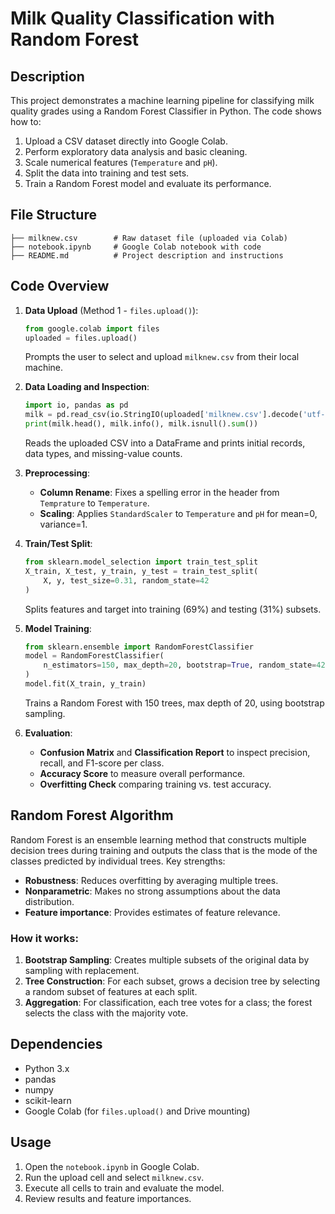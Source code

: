 # Milk Quality Classification with Random Forest

## Description

This project demonstrates a machine learning pipeline for classifying milk quality grades using a Random Forest Classifier in Python. The code shows how to:

1. Upload a CSV dataset directly into Google Colab.
2. Perform exploratory data analysis and basic cleaning.
3. Scale numerical features (`Temperature` and `pH`).
4. Split the data into training and test sets.
5. Train a Random Forest model and evaluate its performance.

## File Structure

```
├── milknew.csv        # Raw dataset file (uploaded via Colab)
├── notebook.ipynb     # Google Colab notebook with code
├── README.md          # Project description and instructions
```

## Code Overview

1. **Data Upload** (Method 1 - `files.upload()`):

   ```python
   from google.colab import files
   uploaded = files.upload()
   ```

   Prompts the user to select and upload `milknew.csv` from their local machine.

2. **Data Loading and Inspection**:

   ```python
   import io, pandas as pd
   milk = pd.read_csv(io.StringIO(uploaded['milknew.csv'].decode('utf-8')))
   print(milk.head(), milk.info(), milk.isnull().sum())
   ```

   Reads the uploaded CSV into a DataFrame and prints initial records, data types, and missing-value counts.

3. **Preprocessing**:

   - **Column Rename**: Fixes a spelling error in the header from `Temprature` to `Temperature`.
   - **Scaling**: Applies `StandardScaler` to `Temperature` and `pH` for mean=0, variance=1.

4. **Train/Test Split**:

   ```python
   from sklearn.model_selection import train_test_split
   X_train, X_test, y_train, y_test = train_test_split(
       X, y, test_size=0.31, random_state=42
   )
   ```

   Splits features and target into training (69%) and testing (31%) subsets.

5. **Model Training**:

   ```python
   from sklearn.ensemble import RandomForestClassifier
   model = RandomForestClassifier(
       n_estimators=150, max_depth=20, bootstrap=True, random_state=42
   )
   model.fit(X_train, y_train)
   ```

   Trains a Random Forest with 150 trees, max depth of 20, using bootstrap sampling.

6. **Evaluation**:

   - **Confusion Matrix** and **Classification Report** to inspect precision, recall, and F1-score per class.
   - **Accuracy Score** to measure overall performance.
   - **Overfitting Check** comparing training vs. test accuracy.

## Random Forest Algorithm

Random Forest is an ensemble learning method that constructs multiple decision trees during training and outputs the class that is the mode of the classes predicted by individual trees. Key strengths:

- **Robustness**: Reduces overfitting by averaging multiple trees.
- **Nonparametric**: Makes no strong assumptions about the data distribution.
- **Feature importance**: Provides estimates of feature relevance.

### How it works:

1. **Bootstrap Sampling**: Creates multiple subsets of the original data by sampling with replacement.
2. **Tree Construction**: For each subset, grows a decision tree by selecting a random subset of features at each split.
3. **Aggregation**: For classification, each tree votes for a class; the forest selects the class with the majority vote.

## Dependencies

- Python 3.x
- pandas
- numpy
- scikit-learn
- Google Colab (for `files.upload()` and Drive mounting)

## Usage

1. Open the `notebook.ipynb` in Google Colab.
2. Run the upload cell and select `milknew.csv`.
3. Execute all cells to train and evaluate the model.
4. Review results and feature importances.

